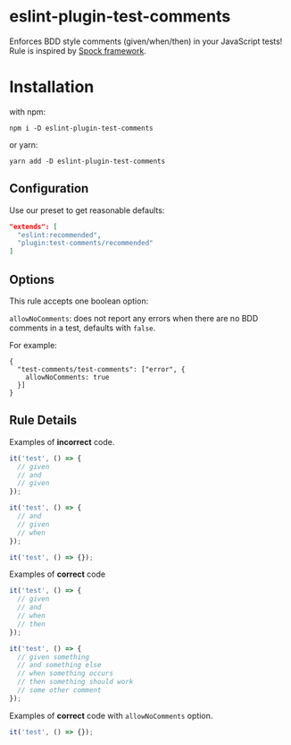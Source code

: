 # eslint-plugin-test-comments

Enforces BDD style comments (given/when/then) in your JavaScript tests! Rule is inspired by [Spock framework](https://spockframework.org/).

# Installation
with npm:
```
npm i -D eslint-plugin-test-comments
```
or yarn:
```
yarn add -D eslint-plugin-test-comments
```

## Configuration
Use our preset to get reasonable defaults:
```json
"extends": [
  "eslint:recommended",
  "plugin:test-comments/recommended"
]
```

## Options

This rule accepts one boolean option:

`allowNoComments`: does not report any errors when there are no BDD comments in a test, defaults with `false`.

For example:

```jsonc
{
  "test-comments/test-comments": ["error", {
    allowNoComments: true
  }]
}
```

## Rule Details

Examples of **incorrect** code.

```ts
it('test', () => {
  // given
  // and
  // given 
});
```

```ts
it('test', () => {
  // and
  // given 
  // when 
});
```

```ts
it('test', () => {});
```

Examples of **correct** code

```ts
it('test', () => {
  // given
  // and
  // when
  // then
});
```

```ts
it('test', () => {
  // given something
  // and something else
  // when something occurs
  // then something should work
  // some other comment
});
```

Examples of **correct** code with `allowNoComments` option.
```ts
it('test', () => {});
```